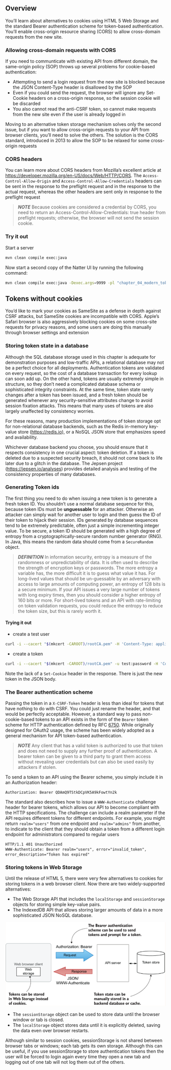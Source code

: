 ## Overview
You’ll learn about alternatives to cookies using HTML 5 Web Storage and the standard Bearer authentication 
scheme for token-based authentication. You’ll enable cross-origin resource sharing (CORS) to allow 
cross-domain requests from the new site.
  
### Allowing cross-domain requests with CORS
If you need to communticate with existing API from different domain, the same-origin policy (SOP) throws up several 
problems for cookie-based authentication: 
- Attempting to send a login request from the new site is blocked because the JSON Content-Type header is disallowed by the SOP
- Even if you could send the request, the browser will ignore any Set-Cookie headers on a cross-origin response, so the session cookie will be discarded
- You also cannot read the anti-CSRF token, so cannot make requests from the new site even if the user is already logged in

Moving to an alternative token storage mechanism solves only the second issue, but if you want to allow 
cross-origin requests to your API from browser clients, you’ll need to solve the others. The solution is 
the CORS standard, introduced in 2013 to allow the SOP to be relaxed for some cross-origin requests
  
### CORS headers
You can learn more about CORS headers from Mozilla’s excellent article 
at https://developer.mozilla.org/en-US/docs/Web/HTTP/CORS. The `Access-Control-Allow-Origin` and 
`Access-Control-Allow-Credentials` headers can be sent in the response to the preflight request and 
in the response to the actual request, whereas the other headers are sent only in response to 
the preflight request

> **_NOTE_** Because cookies are considered a credential by CORS, you need to return an 
> Access-Control-Allow-Credentials: true header from preflight requests; otherwise, the browser will not 
> send the session cookie. 
  
### Try it out
Start a server
```sh
mvn clean compile exec:java
```
Now start a second copy of the Natter UI by running the following command:
```sh
mvn clean compile exec:java -Dexec.args=9999 -pl "chapter_04_modern_token_auth"
```

## Tokens without cookies
You’d like to mark your cookies as SameSite as a defense in depth against CSRF attacks, but SameSite 
cookies are incompatible with CORS. Apple’s Safari browser is also aggressively blocking cookies on some 
cross-site requests for privacy reasons, and some users are doing this manually through browser settings 
and extension

### Storing token state in a database
Although the SQL database storage used in this chapter is adequate for demonstration purposes and 
low-traffic APIs, a relational database may not be a perfect choice for all deployments. Authentication 
tokens are validated on every request, so the cost of a database transaction for every lookup can soon 
add up. On the other hand, tokens are usually extremely simple in structure, so they don’t need 
a complicated database schema or sophisticated integrity constraints. At the same time, token state 
rarely changes after a token has been issued, and a fresh token should be generated whenever any 
security-sensitive attributes change to avoid session fixation attacks. This means that many uses of 
tokens are also largely unaffected by consistency worries.

For these reasons, many production implementations of token storage opt for non-relational database 
backends, such as the Redis in-memory key-value store (https://redis.io), or a NoSQL JSON store that 
emphasizes speed and availability.

Whichever database backend you choose, you should ensure that it respects consistency in one crucial 
aspect: token deletion. If a token is deleted due to a suspected security breach, it should not come 
back to life later due to a glitch in the database. The Jepsen project (https://jepsen.io/analyses) 
provides detailed analysis and testing of the consistency properties of many databases.

### Generating Token ids
The first thing you need to do when issuing a new token is to generate a fresh token ID. 
You shouldn’t use a normal database sequence for this, because token IDs must be **unguessable** for 
an attacker. Otherwise an attacker can simply wait for another user to login and then guess the ID of 
their token to hijack their session. IDs generated by database sequences tend to be extremely predictable, 
often just a simple incrementing integer value. To be secure, a token ID should be generated with a 
high degree of entropy from a cryptographically-secure random number generator (RNG). In Java, this means 
the random data should come from a `SecureRandom` object.
  
> **_DEFINITION_** In information security, entropy is a measure of the randomness or unpredictability of data. 
> It is often used to describe the strength of encryption keys or passwords. The more entropy a variable 
> has, the more difficult it is to guess what value it has. For long-lived values that should be 
> un-guessable by an adversary with access to large amounts of computing power, an entropy of 128 bits 
> is a secure minimum. If your API issues a very large number of tokens with long expiry times, then you 
> should consider a higher entropy of 160 bits or more. For short-lived tokens and an API with rate-limiting
> on token validation requests, you could reduce the entropy to reduce the token size, but this is rarely 
> worth it.
  
#### Trying it out
- create a test user
```sh
curl -i --cacert "$(mkcert -CAROOT)/rootCA.pem" -H 'Content-Type: application/json' -d '{"username":"test","password":"password"}' https://localhost:4567/users
```
- create a token
```sh
curl -i --cacert "$(mkcert -CAROOT)/rootCA.pem" -u test:password -H 'Content-Type: application/json' -X POST https://localhost:4567/sessions
```
Note the lack of a `Set-Cookie` header in the response. There is just the new token in the JSON body.

### The Bearer authentication scheme
Passing the token in a `X-CSRF-Token` header is less than ideal for tokens that have nothing to do 
with CSRF. You could just rename the header, and that would be perfectly acceptable. 
However, a standard way to pass non-cookie-based tokens to an API exists in the form of the `Bearer`
token scheme for HTTP authentication defined by RFC [6750](https://tools.ietf.org/html/rfc6750). 
While originally designed for OAuth2 usage, the scheme has been widely adopted as a general mechanism 
for API token-based authentication.
  
> **_NOTE_** Any client that has a valid token is authorized to use that token and does not need to 
> supply any further proof of authentication. A bearer token can be given to a third party to grant them 
> access without revealing user credentials but can also be used easily by attackers if stolen.  

To send a token to an API using the Bearer scheme, you simply include it in an Authorization header:
```
Authorization: Bearer QDAmQ9TStkDCpVK5A9kFowtYn2k
```
The standard also describes how to issue a `WWW-Authenticate` challenge header for bearer tokens, which allows our API 
to become compliant with the HTTP specifications. The challenge can include a realm parameter  if the API requires 
different tokens for different endpoints. For example, you might return `realm="users"` from one endpoint
and `realm="admins"` from another, to indicate to the client that they should obtain a token from a 
different login endpoint for administrators compared to regular users
```
HTTP/1.1 401 Unauthorized
WWW-Authenticate: Bearer realm="users", error="invalid_token", error_description="Token has expired"
```

### Storing tokens in Web Storage
Until the release of HTML 5, there were very few alternatives to cookies for storing tokens 
in a web browser client. Now there are two widely-supported alternatives:
- The Web Storage API that includes the `localStorage` and `sessionStorage` objects for storing simple key-value pairs.
- The IndexedDB API that allows storing larger amounts of data in a more sophisticated JSON NoSQL database.

![Bearer auth](images/bearer_auth.png)

- The `sessionStorage` object can be used to store data until the browser window or tab is closed.
- The `localStorage` object stores data until it is explicitly deleted, saving the data even over browser restarts.
  
Although similar to session cookies, sessionStorage is not shared between browser tabs or windows; 
each tab gets its own storage. Although this can be useful, if you use sessionStorage to store 
authentication tokens then the user will be forced to login again every time they open a new tab and 
logging out of one tab will not log them out of the others.
